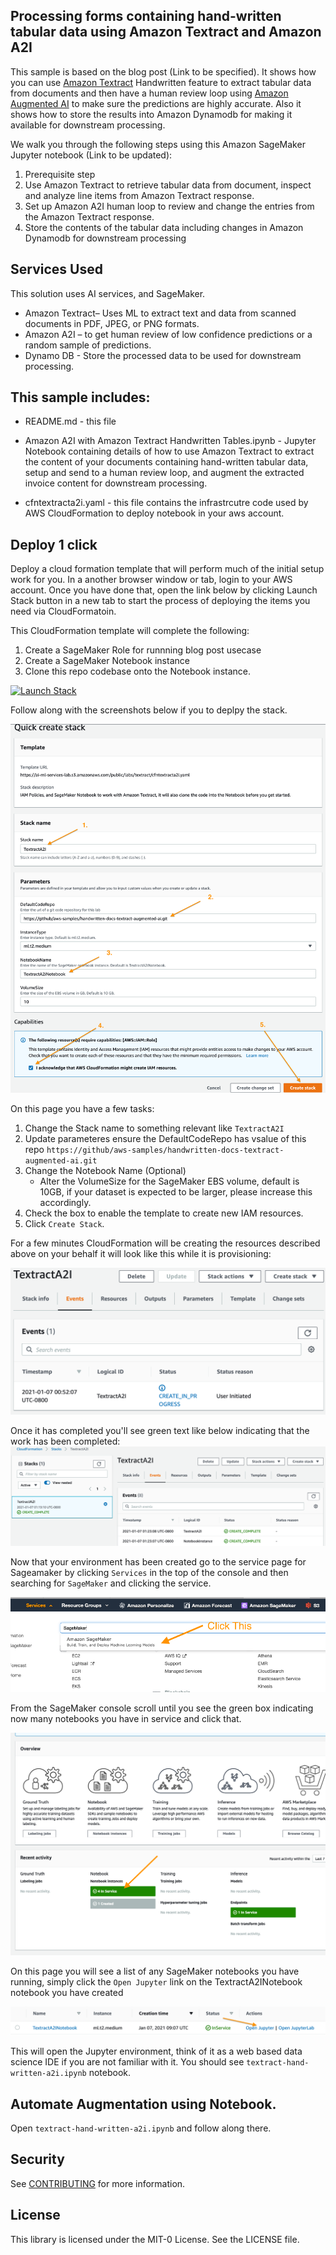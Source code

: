 ## Processing forms containing hand-written tabular data using Amazon Textract and Amazon A2I

This sample is based on the blog post (Link to be specified). It shows how you can use [Amazon Textract](https://aws.amazon.com/blogs/machine-learning/amazon-textract-recognizes-handwriting-and-adds-five-new-languages/) Handwritten feature to extract tabular data from documents and then have a human review loop using [Amazon Augmented AI](https://aws.amazon.com/augmented-ai/) to make sure the predictions are highly accurate. Also it shows how to store the results into Amazon Dynamodb for making it available for downstream processing.

We walk you through the following steps using this Amazon SageMaker Jupyter notebook (Link to be updated):

1. Prerequisite step
2. Use Amazon Textract to retrieve tabular data from document, inspect and analyze line items from Amazon Textract response.
3. Set up  Amazon A2I human loop to review and change the entries from the Amazon Textract response.
4. Store the contents of the tabular data including changes in Amazon Dynamodb for downstream processing



## Services Used
This solution uses AI services, and SageMaker.
* Amazon Textract– Uses ML to extract text and data from scanned documents in PDF, JPEG, or PNG formats. 
* Amazon A2I – to get human review of low confidence predictions or a random sample of predictions.
* Dynamo DB - Store the processed data to be used for downstream processing.


## This sample includes:

* README.md - this file

* Amazon A2I with Amazon Textract Handwritten Tables.ipynb - Jupyter Notebook containing details of how to use Amazon Textract to extract the content of your documents containing hand-written tabular data, setup and send to a human review loop, and augment the extracted invoice content for downstream processing.

* cfntextracta2i.yaml - this file contains the infrastrcutre code used by AWS CloudFormation to deploy notebook in your aws account.



## Deploy 1 click
Deploy a cloud formation template that will perform much of the initial setup work for you. In a another browser window or tab, login to your AWS account. Once you have done that, open the link below by clicking Launch Stack button in a new tab to start the process of deploying  the items you need via CloudFormatoin.

This CloudFormation template will complete the following:
1. Create a SageMaker Role for runnning blog post usecase
2. Create a SageMaker Notebook instance
3. Clone this repo codebase onto the Notebook instance.

[![Launch Stack](https://s3.amazonaws.com/cloudformation-examples/cloudformation-launch-stack.png)](https://console.aws.amazon.com/cloudformation/home?region=us-east-1#/stacks/create/review?stackName=TextractA2I&templateURL=https://ai-ml-services-lab.s3.amazonaws.com/public/labs/textract/cfntextracta2i.yaml)

Follow along with the screenshots below if you to deplpy the stack.

![CFNStack](images/cfn-stack-01.png)

On this page you have a few tasks:

1. Change the Stack name to something relevant like `TextractA2I`
2. Update parameteres ensure the DefaultCodeRepo has vsalue of this repo `https://github/aws-samples/handwritten-docs-textract-augmented-ai.git`
3. Change the Notebook Name (Optional)
    - Alter the VolumeSize for the SageMaker EBS volume, default is 10GB, if your dataset is expected to be larger, please increase this accordingly.
4. Check the box to enable the template to create new IAM resources.
5. Click `Create Stack`.

For a few minutes CloudFormation will be creating the resources described above on your behalf it will look like this while it is provisioning:

![CFNStack2](images/cfn-stack-02.png)

Once it has completed you'll see green text like below indicating that the work has been completed:
![CFNStack3](images/cfn-stack-03.png)

Now that your environment has been created go to the service page for Sageamaker by clicking `Services` in the top of the console and then searching for `SageMaker` and clicking the service.

![CFNStack4](images/cfn-stack-04.png)

From the SageMaker console scroll until you see the green box indicating now many notebooks you have in service and click that.

![CFNStack5](images/cfn-stack-05.png)

On this page you will see a list of any SageMaker notebooks you have running, simply click the `Open Jupyter` link on the TextractA2INotebook notebook you have created

![CFNStack6](images/cfn-stack-06.png)

This will open the Jupyter environment, think of it as a web based data science IDE if you are not familiar with it. You should see `textract-hand-written-a2i.ipynb` notebook.

## Automate Augmentation using Notebook.
Open `textract-hand-written-a2i.ipynb` and follow along there.


## Security

See [CONTRIBUTING](CONTRIBUTING.md#security-issue-notifications) for more information.

## License

This library is licensed under the MIT-0 License. See the LICENSE file.



